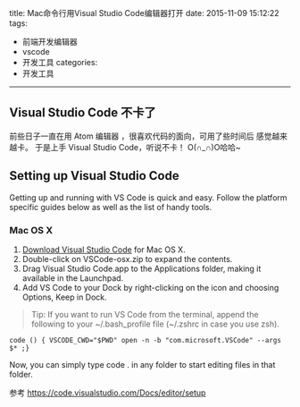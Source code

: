 title: Mac命令行用Visual Studio Code编辑器打开
date: 2015-11-09 15:12:22
tags:
  - 前端开发编辑器
  - vscode
  - 开发工具
categories:
  - 开发工具
---

## Visual Studio Code 不卡了

前些日子一直在用 Atom  编辑器 ，很喜欢代码的面向，可用了些时间后 感觉越来越卡。
于是上手 Visual Studio Code，听说不卡！ O(∩_∩)O哈哈~

## Setting up Visual Studio Code

Getting up and running with VS Code is quick and easy. Follow the platform specific guides below as well as the list of handy tools.

### Mac OS X

1. [Download Visual Studio Code](http://go.microsoft.com/fwlink/?LinkID=534106) for Mac OS X.
2. Double-click on VSCode-osx.zip to expand the contents.
3. Drag Visual Studio Code.app to the Applications folder, making it available in the Launchpad.
4. Add VS Code to your Dock by right-clicking on the icon and choosing Options, Keep in Dock.


>Tip: If you want to run VS Code from the terminal, append the following to your ~/.bash_profile file (~/.zshrc in case you use zsh).

```
code () { VSCODE_CWD="$PWD" open -n -b "com.microsoft.VSCode" --args $* ;}
```

Now, you can simply type code . in any folder to start editing files in that folder.

参考 https://code.visualstudio.com/Docs/editor/setup
